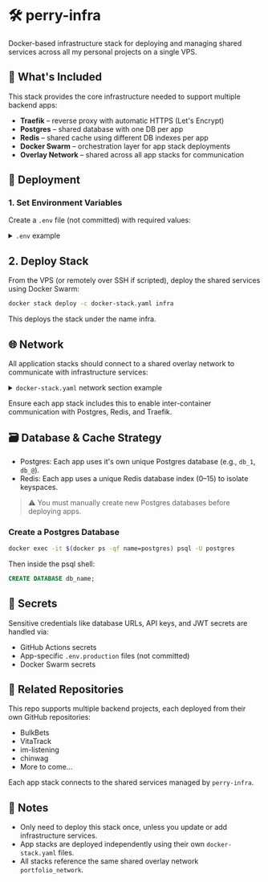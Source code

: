 # 🛠 perry-infra

Docker-based infrastructure stack for deploying and managing shared services across all my personal projects on a single VPS.

## 🚀 What's Included

This stack provides the core infrastructure needed to support multiple backend apps:

- **Traefik** – reverse proxy with automatic HTTPS (Let's Encrypt)
- **Postgres** – shared database with one DB per app
- **Redis** – shared cache using different DB indexes per app
- **Docker Swarm** – orchestration layer for app stack deployments
- **Overlay Network** – shared across all app stacks for communication

## 🐳 Deployment

### 1. Set Environment Variables

Create a `.env` file (not committed) with required values:

<details>
<summary><code>.env</code> example</summary>

```env
ACME_EMAIL=you@example.com
POSTGRES_PASSWORD=your_secure_postgres_password
```

</details>

## 2. Deploy Stack

From the VPS (or remotely over SSH if scripted), deploy the shared services using Docker Swarm:

```bash
docker stack deploy -c docker-stack.yaml infra
```

This deploys the stack under the name infra.

## 🌐 Network

All application stacks should connect to a shared overlay network to communicate with infrastructure services:

<details> <summary><code>docker-stack.yaml</code> network section example</summary>

```yaml
networks:
  shared_net:
    external: true
```

</details>

Ensure each app stack includes this to enable inter-container communication with Postgres, Redis, and Traefik.

## 🗃 Database & Cache Strategy

- Postgres: Each app uses it's own unique Postgres database (e.g., `db_1`, `db_@`).
- Redis: Each app uses a unique Redis database index (0–15) to isolate keyspaces.

> ⚠️ You must manually create new Postgres databases before deploying apps.

### Create a Postgres Database

```bash
docker exec -it $(docker ps -qf name=postgres) psql -U postgres
```

Then inside the psql shell:

```sql
CREATE DATABASE db_name;
```

## 🔐 Secrets

Sensitive credentials like database URLs, API keys, and JWT secrets are handled via:

- GitHub Actions secrets
- App-specific `.env.production` files (not committed)
- Docker Swarm secrets

## 🧩 Related Repositories

This repo supports multiple backend projects, each deployed from their own GitHub repositories:

- BulkBets
- VitaTrack
- im-listening
- chinwag
- More to come...

Each app stack connects to the shared services managed by `perry-infra`.

## 📌 Notes

- Only need to deploy this stack once, unless you update or add infrastructure services.
- App stacks are deployed independently using their own `docker-stack.yaml` files.
- All stacks reference the same shared overlay network `portfolio_network`.
